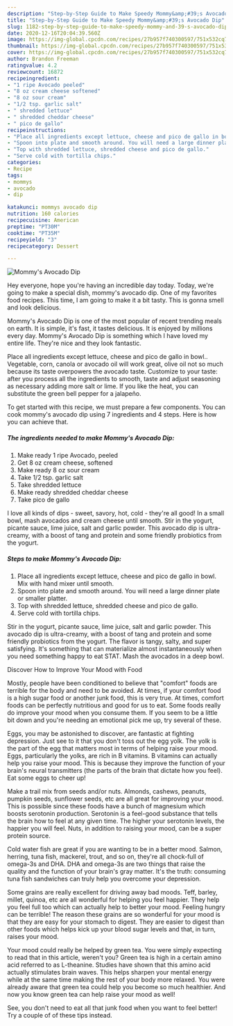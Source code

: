 ```yaml
---
description: "Step-by-Step Guide to Make Speedy Mommy&amp;#39;s Avocado Dip"
title: "Step-by-Step Guide to Make Speedy Mommy&amp;#39;s Avocado Dip"
slug: 1182-step-by-step-guide-to-make-speedy-mommy-and-39-s-avocado-dip
date: 2020-12-16T20:04:39.560Z
image: https://img-global.cpcdn.com/recipes/27b957f740300597/751x532cq70/mommys-avocado-dip-recipe-main-photo.jpg
thumbnail: https://img-global.cpcdn.com/recipes/27b957f740300597/751x532cq70/mommys-avocado-dip-recipe-main-photo.jpg
cover: https://img-global.cpcdn.com/recipes/27b957f740300597/751x532cq70/mommys-avocado-dip-recipe-main-photo.jpg
author: Brandon Freeman
ratingvalue: 4.2
reviewcount: 16872
recipeingredient:
- "1 ripe Avocado peeled"
- "8 oz cream cheese softened"
- "8 oz sour cream"
- "1/2 tsp. garlic salt"
- " shredded lettuce"
- " shredded cheddar cheese"
- " pico de gallo"
recipeinstructions:
- "Place all ingredients except lettuce, cheese and pico de gallo in bowl. Mix with hand mixer until smooth."
- "Spoon into plate and smooth around. You will need a large dinner plate or smaller platter."
- "Top with shredded lettuce, shredded cheese and pico de gallo."
- "Serve cold with tortilla chips."
categories:
- Recipe
tags:
- mommys
- avocado
- dip

katakunci: mommys avocado dip 
nutrition: 160 calories
recipecuisine: American
preptime: "PT30M"
cooktime: "PT35M"
recipeyield: "3"
recipecategory: Dessert

---
```



![Mommy&#39;s Avocado Dip](https://img-global.cpcdn.com/recipes/27b957f740300597/751x532cq70/mommys-avocado-dip-recipe-main-photo.jpg)

Hey everyone, hope you're having an incredible day today. Today, we're going to make a special dish, mommy&#39;s avocado dip. One of my favorites food recipes. This time, I am going to make it a bit tasty. This is gonna smell and look delicious.

Mommy&#39;s Avocado Dip is one of the most popular of recent trending meals on earth. It is simple, it's fast, it tastes delicious. It is enjoyed by millions every day. Mommy&#39;s Avocado Dip is something which I have loved my entire life. They're nice and they look fantastic.

Place all ingredients except lettuce, cheese and pico de gallo in bowl.. Vegetable, corn, canola or avocado oil will work great, olive oil not so much because its taste overpowers the avocado taste. Customize to your taste: after you process all the ingredients to smooth, taste and adjust seasoning as necessary adding more salt or lime. If you like the heat, you can substitute the green bell pepper for a jalapeño.


To get started with this recipe, we must prepare a few components. You can cook mommy&#39;s avocado dip using 7 ingredients and 4 steps. Here is how you can achieve that.

<!--inarticleads1-->

##### The ingredients needed to make Mommy&#39;s Avocado Dip:

1. Make ready 1 ripe Avocado, peeled
1. Get 8 oz cream cheese, softened
1. Make ready 8 oz sour cream
1. Take 1/2 tsp. garlic salt
1. Take  shredded lettuce
1. Make ready  shredded cheddar cheese
1. Take  pico de gallo


I love all kinds of dips - sweet, savory, hot, cold - they&#39;re all good! In a small bowl, mash avocados and cream cheese until smooth. Stir in the yogurt, picante sauce, lime juice, salt and garlic powder. This avocado dip is ultra-creamy, with a boost of tang and protein and some friendly probiotics from the yogurt. 

<!--inarticleads2-->

##### Steps to make Mommy&#39;s Avocado Dip:

1. Place all ingredients except lettuce, cheese and pico de gallo in bowl. Mix with hand mixer until smooth.
1. Spoon into plate and smooth around. You will need a large dinner plate or smaller platter.
1. Top with shredded lettuce, shredded cheese and pico de gallo.
1. Serve cold with tortilla chips.


Stir in the yogurt, picante sauce, lime juice, salt and garlic powder. This avocado dip is ultra-creamy, with a boost of tang and protein and some friendly probiotics from the yogurt. The flavor is tangy, salty, and super satisfying. It&#39;s something that can materialize almost instantaneously when you need something happy to eat STAT. Mash the avocados in a deep bowl. 

Discover How to Improve Your Mood with Food


Mostly, people have been conditioned to believe that "comfort" foods are terrible for the body and need to be avoided. At times, if your comfort food is a high sugar food or another junk food, this is very true. At times, comfort foods can be perfectly nutritious and good for us to eat. Some foods really do improve your mood when you consume them. If you seem to be a little bit down and you're needing an emotional pick me up, try several of these.

Eggs, you may be astonished to discover, are fantastic at fighting depression. Just see to it that you don't toss out the egg yolk. The yolk is the part of the egg that matters most in terms of helping raise your mood. Eggs, particularly the yolks, are rich in B vitamins. B vitamins can actually help you raise your mood. This is because they improve the function of your brain's neural transmitters (the parts of the brain that dictate how you feel). Eat some eggs to cheer up!

Make a trail mix from seeds and/or nuts. Almonds, cashews, peanuts, pumpkin seeds, sunflower seeds, etc are all great for improving your mood. This is possible since these foods have a bunch of magnesium which boosts serotonin production. Serotonin is a feel-good substance that tells the brain how to feel at any given time. The higher your serotonin levels, the happier you will feel. Nuts, in addition to raising your mood, can be a super protein source.

Cold water fish are great if you are wanting to be in a better mood. Salmon, herring, tuna fish, mackerel, trout, and so on, they're all chock-full of omega-3s and DHA. DHA and omega-3s are two things that raise the quality and the function of your brain's gray matter. It's the truth: consuming tuna fish sandwiches can truly help you overcome your depression. 

Some grains are really excellent for driving away bad moods. Teff, barley, millet, quinoa, etc are all wonderful for helping you feel happier. They help you feel full too which can actually help to better your mood. Feeling hungry can be terrible! The reason these grains are so wonderful for your mood is that they are easy for your stomach to digest. They are easier to digest than other foods which helps kick up your blood sugar levels and that, in turn, raises your mood.

Your mood could really be helped by green tea. You were simply expecting to read that in this article, weren't you? Green tea is high in a certain amino acid referred to as L-theanine. Studies have shown that this amino acid actually stimulates brain waves. This helps sharpen your mental energy while at the same time making the rest of your body more relaxed. You were already aware that green tea could help you become so much healthier. And now you know green tea can help raise your mood as well!

See, you don't need to eat all that junk food when you want to feel better! Try  a  couple of  of  these  tips  instead.

